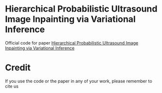 # Hierarchical Probabilistic Ultrasound Image Inpainting via Variational Inference

Official code for paper [Hierarchical Probabilistic Ultrasound Image Inpainting via Variational Inference](google.com)

# Credit 
If you use the code or the paper in any of your work, please remember to cite us
```bash
```